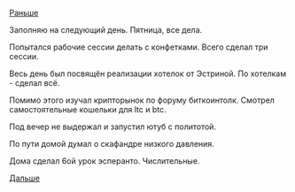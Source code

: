 [Раньше](2018.12.13.md)

Заполняю на следующий день. Пятница, все дела.

Попытался рабочие сессии делать с конфетками. Всего сделал три сессии.

Весь день был посвящён реализации хотелок от Эстриной.
По хотелкам - сделал всё.

Помимо этого изучал крипторынок по форуму биткоинтолк. Смотрел самостоятельные кошельки для ltc и btc.

Под вечер не выдержал и запустил ютуб с политотой.

По пути домой думал о скафандре низкого давления.

Дома сделал 6ой урок эсперанто. Числительные.

[Дальше](2018.12.15.md)